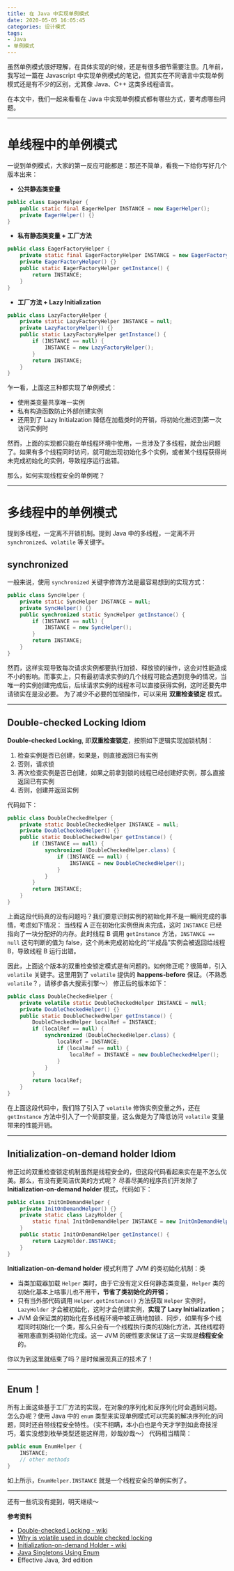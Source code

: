 ```yaml
---
title: 在 Java 中实现单例模式
date: 2020-05-05 16:05:45
categories: 设计模式
tags: 
- Java
- 单例模式
---
```


虽然单例模式很好理解，在具体实现的时候，还是有很多细节需要注意。几年前，我写过一篇在 Javascript 中实现单例模式的笔记，但其实在不同语言中实现单例模式还是有不少的区别，尤其像 Java、C++ 这类多线程语言。

在本文中，我们一起来看看在 Java 中实现单例模式都有哪些方式，要考虑哪些问题。
<!--more-->

---
# 单线程中的单例模式
一说到单例模式，大家的第一反应可能都是：那还不简单，看我一下给你写好几个版本出来：

* **公共静态类变量**
```java
public class EagerHelper {
    public static final EagerHelper INSTANCE = new EagerHelper();
    private EagerHelper() {}
}
```

* **私有静态类变量 + 工厂方法**
```java
public class EagerFactoryHelper {
    private static final EagerFactoryHelper INSTANCE = new EagerFactoryHelper();
    private EagerFactoryHelper() {}
    public static EagerFactoryHelper getInstance() {
        return INSTANCE;
    }
}
```

* **工厂方法 + Lazy Initialization**
```java
public class LazyFactoryHelper {
    private static LazyFactoryHelper INSTANCE = null;
    private LazyFactoryHelper() {}
    public static LazyFactoryHelper getInstance() {
        if (INSTANCE == null) {
            INSTANCE = new LazyFactoryHelper();
        }
        return INSTANCE;
    }
}
```
乍一看，上面这三种都实现了单例模式：
* 使用类变量共享唯一实例
* 私有构造函数防止外部创建实例
* 还用到了 Lazy Initialzation 降低在加载类时的开销，将初始化推迟到第一次访问实例时

然而，上面的实现都只能在单线程环境中使用，一旦涉及了多线程，就会出问题了。如果有多个线程同时访问，就可能出现初始化多个实例，或者某个线程获得尚未完成初始化的实例，导致程序运行出错。

那么，如何实现线程安全的单例呢？

---
# 多线程中的单例模式
提到多线程，一定离不开锁机制。提到 Java 中的多线程，一定离不开 `synchronized`、`volatile` 等关键字。

## synchronized
一般来说，使用 `synchronized` 关键字修饰方法是最容易想到的实现方式：
```java
public class SyncHelper {
    private static SyncHelper INSTANCE = null;
    private SyncHelper() {}
    public synchronized static SyncHelper getInstance() {
        if (INSTANCE == null) {
            INSTANCE = new SyncHelper();
        }
        return INSTANCE;
    }
}
```

然而，这样实现导致每次请求实例都要执行加锁、释放锁的操作，这会对性能造成不小的影响。而事实上，只有最初请求实例的几个线程可能会遇到竞争的情况，当唯一的实例创建完成后，后续请求实例的线程本可以直接获得实例，这时还要先申请锁实在是没必要。
为了减少不必要的加锁操作，可以采用 **双重检查锁定** 模式。

---
## Double-checked Locking Idiom
**Double-checked Locking**, 即**双重检查锁定**，按照如下逻辑实现加锁机制：
1. 检查实例是否已创建，如果是，则直接返回已有实例
2. 否则，请求锁
3. 再次检查实例是否已创建，如果之前拿到锁的线程已经创建好实例，那么直接返回已有实例
4. 否则，创建并返回实例

代码如下：
```java
public class DoubleCheckedHelper {
    private static DoubleCheckedHelper INSTANCE = null;
    private DoubleCheckedHelper() {}
    public static DoubleCheckedHelper getInstance() {
        if (INSTANCE == null) {
            synchronized (DoubleCheckedHelper.class) {
                if (INSTANCE == null) {
                    INSTANCE = new DoubleCheckedHelper();
                }
            }
        }
        return INSTANCE;
    }
}
```

上面这段代码真的没有问题吗？我们要意识到实例的初始化并不是一瞬间完成的事情，考虑如下情况：
当线程 A 正在初始化实例但尚未完成，这时 `INSTANCE` 已经指向了一块分配好的内存。此时线程 B 调用 `getInstance` 方法，`INSTANCE == null` 这句判断的值为 false，这个尚未完成初始化的“半成品”实例会被返回给线程 B，导致线程 B 运行出错。

因此，上面这个版本的双重检查锁定模式是有问题的。如何修正呢？很简单，引入 `volatile` 关键字。这里用到了 `volatile` 提供的 **happens-before** 保证。（不熟悉 `volatile`？，请移步各大搜索引擎～）
修正后的版本如下：
```java
public class DoubleCheckedHelper {
    private volatile static DoubleCheckedHelper INSTANCE = null;
    private DoubleCheckedHelper() {}
    public static DoubleCheckedHelper getInstance() {
        DoubleCheckedHelper localRef = INSTANCE;
        if (localRef == null) {
            synchronized (DoubleCheckedHelper.class) {
                localRef = INSTANCE;
                if (localRef == null) {
                    localRef = INSTANCE = new DoubleCheckedHelper();
                }
            }
        }
        return localRef;
    }
}
```
在上面这段代码中，我们除了引入了 `volatile` 修饰实例变量之外，还在 `getInstance` 方法中引入了一个局部变量，这么做是为了降低访问 `volatile` 变量带来的性能开销。

---
## Initialization-on-demand holder Idiom
修正过的双重检查锁定机制虽然是线程安全的，但这段代码看起来实在是不怎么优美。那么，有没有更简洁优美的方式呢？
尽善尽美的程序员们开发除了 **Initialization-on-demand holder** 模式，代码如下：
```java
public class InitOnDemandHelper {
    private InitOnDemandHelper() {}
    private static class LazyHolder {
        static final InitOnDemandHelper INSTANCE = new InitOnDemandHelper();
    }
    public static InitOnDemandHelper getInstance() {
        return LazyHolder.INSTANCE;
    }
}
```
**Initialization-on-demand holder** 模式利用了 JVM 的类初始化机制：类
* 当类加载器加载 `Helper` 类时，由于它没有定义任何静态类变量，`Helper` 类的初始化基本上啥事儿也不用干，**节省了类初始化的开销**；
* 只有当外部代码调用 `Helper.getInstance()` 方法获取 `Helper` 实例时，`LazyHolder` 才会被初始化，这时才会创建实例，**实现了 Lazy Initialization**；
* JVM 会保证类的初始化在多线程环境中被正确地加锁、同步，如果有多个线程同时初始化一个类，那么只会有一个线程执行类的初始化方法，其他线程将被阻塞直到类初始化完成。这一 JVM 的硬性要求保证了这一实现是**线程安全**的。

你以为到这里就结束了吗？是时候展现真正的技术了！

---
## Enum！
所有上面这些基于工厂方法的实现，在对象的序列化和反序列化时会遇到问题。
怎么办呢？使用 Java 中的 `enum` 类型来实现单例模式可以完美的解决序列化的问题，同时还自带线程安全特性。（实不相瞒，本小白也是今天才学到如此奇技淫巧，着实没想到枚举类型还能这样用，妙哉妙哉～）
代码相当精简：
```java
public enum EnumHelper {
    INSTANCE;
    // other methods
}
```
如上所示，`EnumHelper.INSTANCE` 就是一个线程安全的单例实例了。

---

还有一些坑没有提到，明天继续～

**参考资料**
* [Double-checked Locking - wiki](https://en.wikipedia.org/wiki/Double-checked_locking#Usage_in_Java)
* [Why is volatile used in double checked locking](https://stackoverflow.com/questions/7855700/why-is-volatile-used-in-double-checked-locking)
* [Initialization-on-demand Holder - wiki](https://en.wikipedia.org/wiki/Initialization-on-demand_holder_idiom)
* [Java Singletons Using Enum](https://dzone.com/articles/java-singletons-using-enum)
* Effective Java, 3rd edition
